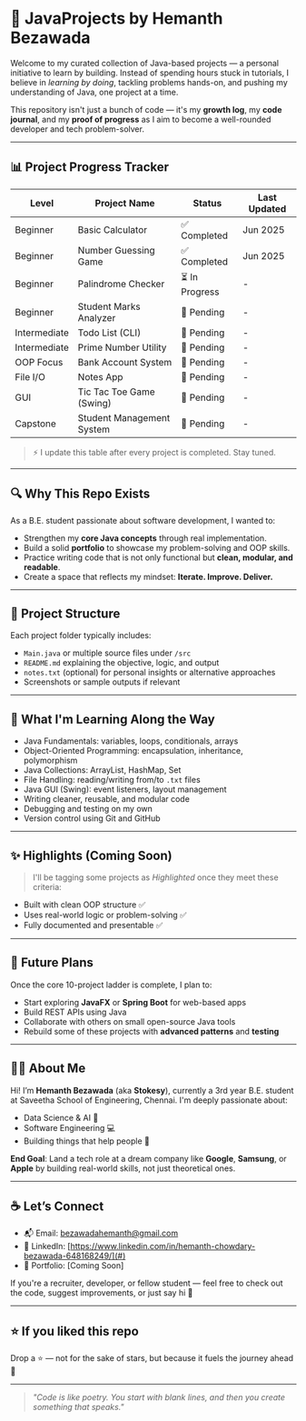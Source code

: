 # 🚀 JavaProjects by Hemanth Bezawada

Welcome to my curated collection of Java-based projects — a personal initiative to learn by building. Instead of spending hours stuck in tutorials, I believe in *learning by doing*, tackling problems hands-on, and pushing my understanding of Java, one project at a time.

This repository isn't just a bunch of code — it's my **growth log**, my **code journal**, and my **proof of progress** as I aim to become a well-rounded developer and tech problem-solver.

---

## 📊 Project Progress Tracker

| Level        | Project Name              | Status         | Last Updated |
|--------------|---------------------------|----------------|--------------|
| Beginner     | Basic Calculator          | ✅ Completed   |   Jun 2025   |
| Beginner     | Number Guessing Game      | ✅ Completed   |   Jun 2025   |
| Beginner     | Palindrome Checker        | ⏳ In Progress | - |
| Beginner     | Student Marks Analyzer    | 🔲 Pending     | - |
| Intermediate | Todo List (CLI)           | 🔲 Pending     | - |
| Intermediate | Prime Number Utility      | 🔲 Pending     | - |
| OOP Focus    | Bank Account System       | 🔲 Pending     | - |
| File I/O     | Notes App                 | 🔲 Pending     | - |
| GUI          | Tic Tac Toe Game (Swing)  | 🔲 Pending     | - |
| Capstone     | Student Management System | 🔲 Pending     | - |

> ⚡ I update this table after every project is completed. Stay tuned.

---

## 🔍 Why This Repo Exists

As a B.E. student passionate about software development, I wanted to:
- Strengthen my **core Java concepts** through real implementation.
- Build a solid **portfolio** to showcase my problem-solving and OOP skills.
- Practice writing code that is not only functional but **clean, modular, and readable**.
- Create a space that reflects my mindset: **Iterate. Improve. Deliver.**

---

## 📁 Project Structure

Each project folder typically includes:
- `Main.java` or multiple source files under `/src`
- `README.md` explaining the objective, logic, and output
- `notes.txt` (optional) for personal insights or alternative approaches
- Screenshots or sample outputs if relevant

---

## 🧠 What I'm Learning Along the Way

- Java Fundamentals: variables, loops, conditionals, arrays
- Object-Oriented Programming: encapsulation, inheritance, polymorphism
- Java Collections: ArrayList, HashMap, Set
- File Handling: reading/writing from/to `.txt` files
- Java GUI (Swing): event listeners, layout management
- Writing cleaner, reusable, and modular code
- Debugging and testing on my own
- Version control using Git and GitHub

---

## ✨ Highlights (Coming Soon)

> I'll be tagging some projects as *Highlighted* once they meet these criteria:
- Built with clean OOP structure ✅
- Uses real-world logic or problem-solving ✅
- Fully documented and presentable ✅

---

## 🧩 Future Plans

Once the core 10-project ladder is complete, I plan to:
- Start exploring **JavaFX** or **Spring Boot** for web-based apps
- Build REST APIs using Java
- Collaborate with others on small open-source Java tools
- Rebuild some of these projects with **advanced patterns** and **testing**

---

## 🧑‍💻 About Me

Hi! I’m **Hemanth Bezawada** (aka **Stokesy**), currently a 3rd year B.E. student at Saveetha School of Engineering, Chennai. I'm deeply passionate about:
- Data Science & AI 🤖
- Software Engineering 💻
- Building things that help people 🚀

**End Goal**: Land a tech role at a dream company like **Google**, **Samsung**, or **Apple** by building real-world skills, not just theoretical ones.

---

## ☕ Let’s Connect

- 📬 Email: bezawadahemanth@gmail.com
- 💼 LinkedIn: [https://www.linkedin.com/in/hemanth-chowdary-bezawada-648168249/](#)
- 🧠 Portfolio: [Coming Soon]

If you're a recruiter, developer, or fellow student — feel free to check out the code, suggest improvements, or just say hi 👋

---

## ⭐ If you liked this repo

Drop a ⭐ — not for the sake of stars, but because it fuels the journey ahead 💪

---

> _"Code is like poetry. You start with blank lines, and then you create something that speaks."_
